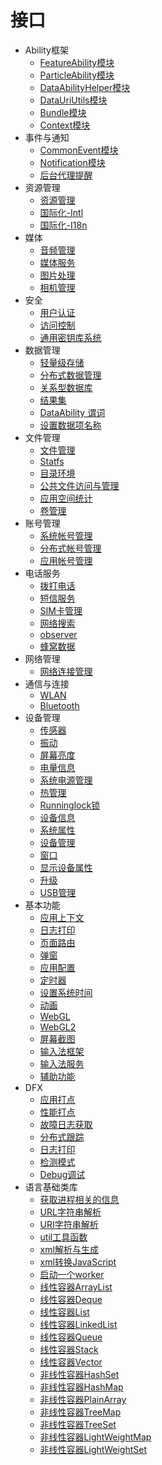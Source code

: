 # 接口

- Ability框架
    -   [FeatureAbility模块](js-apis-featureAbility.md)
    -   [ParticleAbility模块](js-apis-particleAbility.md)
    -   [DataAbilityHelper模块](js-apis-dataAbilityHelper.md)
    -   [DataUriUtils模块](js-apis-DataUriUtils.md)
    -   [Bundle模块](js-apis-Bundle.md)
    -   [Context模块](js-apis-Context.md)
- 事件与通知
    -   [CommonEvent模块](js-apis-commonEvent.md)
    -   [Notification模块](js-apis-notification.md)
    -   [后台代理提醒](js-apis-reminderAgent.md)
- 资源管理
    - [资源管理](js-apis-resource-manager.md)
    - [国际化-Intl](js-apis-intl.md)
    - [国际化-I18n](js-apis-i18n.md)
- 媒体
    - [音频管理](js-apis-audio.md)
    - [媒体服务](js-apis-media.md)
    - [图片处理](js-apis-image.md)
    - [相机管理](js-apis-camera.md)
- 安全
    - [用户认证](js-apis-useriam-userauth.md)
    - [访问控制](js-apis-abilityAccessCtrl.md)
    - [通用密钥库系统](js-apis-huks.md)
- 数据管理
    - [轻量级存储](js-apis-data-preferences.md)
    - [分布式数据管理](js-apis-distributed-data.md)
    - [关系型数据库](js-apis-data-rdb.md)
    - [结果集](js-apis-data-resultset.md)
    - [DataAbility 谓词](js-apis-data-ability.md)
    - [设置数据项名称](js-apis-settings.md)
- 文件管理
    - [文件管理](js-apis-fileio.md)
    - [Statfs](js-apis-statfs.md)
    - [目录环境](js-apis-environment.md)
    - [公共文件访问与管理](js-apis-filemanager.md)
    - [应用空间统计](js-apis-storage-statistics.md)
    - [卷管理](js-apis-volumemanager.md)
- 账号管理
    - [系统帐号管理](js-apis-osAccount.md)
    - [分布式帐号管理](js-apis-distributed-account.md)
    - [应用帐号管理](js-apis-appAccount.md)
- 电话服务
    -   [拨打电话](js-apis-call.md)
    -   [短信服务](js-apis-sms.md)
    -   [SIM卡管理](js-apis-sim.md)
    -   [网络搜索](js-apis-radio.md)
    -   [observer](js-apis-observer.md)
    -   [蜂窝数据](js-apis-telephony-data.md)
- 网络管理
    - [网络连接管理](js-apis-net-connection.md)
- 通信与连接
    -   [WLAN](js-apis-wifi.md)  
    -   [Bluetooth](js-apis-bluetooth.md)
- 设备管理
    - [传感器](js-apis-sensor.md)
    - [振动](js-apis-vibrator.md)
    - [屏幕亮度](js-apis-brightness.md)
    - [电量信息](js-apis-battery-info.md)
    - [系统电源管理](js-apis-power.md)
    - [热管理](js-apis-thermal.md)
    - [Runninglock锁](js-apis-runninglock.md)
    - [设备信息](js-apis-device-info.md)
    - [系统属性](js-apis-system-parameter.md)
    - [设备管理](js-apis-device-manager.md)
    - [窗口](js-apis-window.md)
    - [显示设备属性](js-apis-display.md)
    - [升级](js-apis-update.md) 
    - [USB管理](js-apis-usb.md)
- 基本功能
    - [应用上下文](js-apis-basic-features-app-context.md)
    - [日志打印](js-apis-basic-features-logs.md)
    - [页面路由](js-apis-basic-features-routes.md)
    - [弹窗](js-apis-basic-features-pop-up.md)
    - [应用配置](js-apis-basic-features-configuration.md)
    - [定时器](js-apis-basic-features-timer.md)
    - [设置系统时间](js-apis-system-time.md)
    - [动画](js-apis-basic-features-animator.md)
    - [WebGL](js-apis-webgl.md)
    - [WebGL2](js-apis-webgl2.md)
    - [屏幕截图](js-apis-screenshot.md)
    - [输入法框架](js-apis-inputmethod.md)
    - [输入法服务](js-apis-inputmethodengine.md)
    - [辅助功能](js-apis-accessibility.md)
- DFX
    - [应用打点](js-apis-hiappevent.md)
    - [性能打点](js-apis-hitracemeter.md)
    - [故障日志获取](js-apis-faultLogger.md)
    - [分布式跟踪](js-apis-hitracechain.md)
    - [日志打印](js-apis-hilog.md)
    - [检测模式](js-apis-hichecker.md)
    - [Debug调试](js-apis-hidebug.md)
- 语言基础类库
    - [获取进程相关的信息](js-apis-process.md)
    - [URL字符串解析](js-apis-url.md)
    - [URI字符串解析](js-apis-uri.md)
    - [util工具函数](js-apis-util.md)
    - [xml解析与生成](js-apis-xml.md)
    - [xml转换JavaScript](js-apis-convertxml.md)
    - [启动一个worker](js-apis-worker.md)
    - [线性容器ArrayList](js-apis-arraylist.md)
    - [线性容器Deque](js-apis-deque.md)
    - [线性容器List](js-apis-list.md)
    - [线性容器LinkedList](js-apis-linkedlist.md)
    - [线性容器Queue](js-apis-queue.md)
    - [线性容器Stack](js-apis-stack.md)
    - [线性容器Vector](js-apis-vector.md)
    - [非线性容器HashSet](js-apis-hashset.md)
    - [非线性容器HashMap](js-apis-hashmap.md)
    - [非线性容器PlainArray](js-apis-plainarray.md)
    - [非线性容器TreeMap](js-apis-treemap.md)
    - [非线性容器TreeSet](js-apis-treeset.md)
    - [非线性容器LightWeightMap](js-apis-lightweightmap.md)
    - [非线性容器LightWeightSet](js-apis-lightweightset.md)

